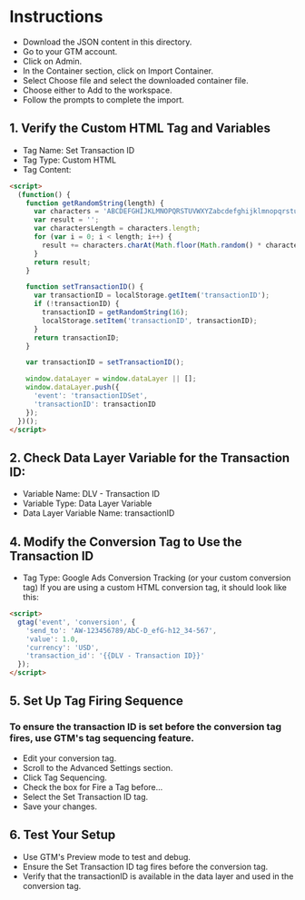 # Instructions
- Download the JSON content in this directory.
- Go to your GTM account.
- Click on Admin.
- In the Container section, click on Import Container.
- Select Choose file and select the downloaded container file.
- Choose either to Add to the workspace.
- Follow the prompts to complete the import.

## 1. Verify the Custom HTML Tag and Variables
- Tag Name: Set Transaction ID
- Tag Type: Custom HTML
- Tag Content:
```html
<script>
  (function() {
    function getRandomString(length) {
      var characters = 'ABCDEFGHIJKLMNOPQRSTUVWXYZabcdefghijklmnopqrstuvwxyz0123456789';
      var result = '';
      var charactersLength = characters.length;
      for (var i = 0; i < length; i++) {
        result += characters.charAt(Math.floor(Math.random() * charactersLength));
      }
      return result;
    }

    function setTransactionID() {
      var transactionID = localStorage.getItem('transactionID');
      if (!transactionID) {
        transactionID = getRandomString(16);
        localStorage.setItem('transactionID', transactionID);
      }
      return transactionID;
    }

    var transactionID = setTransactionID();

    window.dataLayer = window.dataLayer || [];
    window.dataLayer.push({
      'event': 'transactionIDSet',
      'transactionID': transactionID
    });
  })();
</script>
```

## 2. Check Data Layer Variable for the Transaction ID:
- Variable Name: DLV - Transaction ID
- Variable Type: Data Layer Variable
- Data Layer Variable Name: transactionID

## 4. Modify the Conversion Tag to Use the Transaction ID
- Tag Type: Google Ads Conversion Tracking (or your custom conversion tag)
If you are using a custom HTML conversion tag, it should look like this:

```html
<script>
  gtag('event', 'conversion', {
    'send_to': 'AW-123456789/AbC-D_efG-h12_34-567',
    'value': 1.0,
    'currency': 'USD',
    'transaction_id': '{{DLV - Transaction ID}}'
  });
</script>
```

## 5. Set Up Tag Firing Sequence
### To ensure the transaction ID is set before the conversion tag fires, use GTM's tag sequencing feature.

- Edit your conversion tag.
- Scroll to the Advanced Settings section.
- Click Tag Sequencing.
- Check the box for Fire a Tag before...
- Select the Set Transaction ID tag.
- Save your changes.

## 6. Test Your Setup
- Use GTM's Preview mode to test and debug.
- Ensure the Set Transaction ID tag fires before the conversion tag.
- Verify that the transactionID is available in the data layer and used in the conversion tag.
